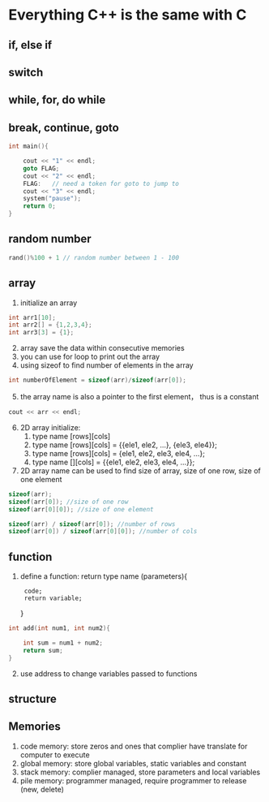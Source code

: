 # Everything C++ is the same with C
## if, else if
## switch
## while, for, do while
## break, continue, goto
```c++
int main(){

    cout << "1" << endl;
    goto FLAG;
    cout << "2" << endl;
    FLAG:   // need a token for goto to jump to
    cout << "3" << endl;
    system("pause");
    return 0;
}
```
## random number
```c++
rand()%100 + 1 // random number between 1 - 100
```
## array
1. initialize an array
```c++
int arr1[10];
int arr2[] = {1,2,3,4};
int arr3[3] = {1};
```
2. array save the data within consecutive memories
3. you can use for loop to print out the array
4. using sizeof to find number of elements in the array
```c++
int numberOfElement = sizeof(arr)/sizeof(arr[0]);
```
5. the array name is also a pointer to the first element， thus is a constant
```c++
cout << arr << endl;
```
6. 2D array initialize: 
    1) type name [rows][cols]
    2) type name [rows][cols] = {{ele1, ele2, ...}, {ele3, ele4}};
    3) type name [rows][cols] = {ele1, ele2, ele3, ele4, ...};
    4) type name [][cols] = {{ele1, ele2, ele3, ele4, ...}};
7. 2D array name can be used to find size of array, size of one row, size of one element
```c++
sizeof(arr); 
sizeof(arr[0]); //size of one row
sizeof(arr[0][0]); //size of one element

sizeof(arr) / sizeof(arr[0]); //number of rows
sizeof(arr[0]) / sizeof(arr[0][0]); //number of cols
```
## function
1. define a function:
    return type name (parameters){

        code;
        return variable;
    }
```c++
int add(int num1, int num2){

    int sum = num1 + num2;
    return sum;
}
```
2. use address to change variables passed to functions

## structure
## Memories
1. code memory: store zeros and ones that complier have translate for computer to execute
2. global memory: store global variables, static variables and constant
3. stack memory: complier managed, store parameters and local variables
4. pile memory: programmer managed, require programmer to release (new, delete)